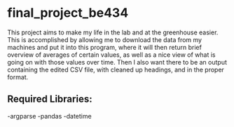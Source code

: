 # final_project_be434

This project aims to make my life in the lab and at the greenhouse easier. This is accomplished by allowing me to download the data from my machines and put it into this program, where it will then return brief overview of averages of certain values, as well as a nice view of what is going on with those values over time. Then I also want there to be an output containing the edited CSV file, with cleaned up headings, and in the proper format.

## Required Libraries:
-argparse
-pandas
-datetime



